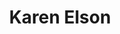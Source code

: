 ---
title: "Karen Elson"
summary: "British model, singer and songwriter, born 14 January 1979 in Oldham, Greater Manchester, England, UK. She was married to from 2005 to 2013."
image: "karen-elson.jpg"
apple_music_artist_url: "https://music.apple.com/gb/artist/karen-elson/121829272"
---